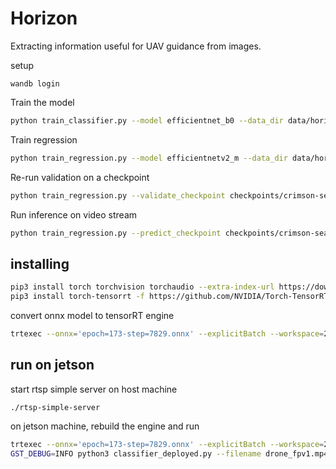 # Horizon

Extracting information useful for UAV guidance from images.

setup
```commandline
wandb login
```

Train the model

```bash
python train_classifier.py --model efficientnet_b0 --data_dir data/horizon --num_classes 16 --image_size 64 --batch_size 8 --num_workers 0 --log_every_n_steps 20 --gpus 1 --max_epochs 1000 --lr 1e-3 --gamma 0.995
```

Train regression

```bash
python train_regression.py --model efficientnetv2_m --data_dir data/horizon --image_size 64 --batch_size 8 --num_workers 0 --log_every_n_steps 20 --gpus 0, --max_epochs 1000 --lr 1e-3 --gamma 0.995
```

Re-run validation on a checkpoint

```bash
python train_regression.py --validate_checkpoint checkpoints/crimson-sea-41/epoch\=746-step\=33614.ckpt
```

Run inference on video stream

```bash
python train_regression.py --predict_checkpoint checkpoints/crimson-sea-41/epoch=836-step=37664.ckpt  --gpu 0, --no_mask 
```

## installing



```bash
pip3 install torch torchvision torchaudio --extra-index-url https://download.pytorch.org/whl/cu113
pip3 install torch-tensorrt -f https://github.com/NVIDIA/Torch-TensorRT/releases
```

convert onnx model to tensorRT engine
```bash
trtexec --onnx='epoch=173-step=7829.onnx' --explicitBatch --workspace=2048 --saveEngine=epoch=173-step=7829.engine
```

## run on jetson

start rtsp simple server on host machine
```commandline
./rtsp-simple-server
```

on jetson machine, rebuild the engine and run
```bash
trtexec --onnx='epoch=173-step=7829.onnx' --explicitBatch --workspace=2048 --saveEngine=epoch=173-step=7829.engine
GST_DEBUG=INFO python3 classifier_deployed.py --filename drone_fpv1.mp4 --rtsp-url rtsp://192.168.1.200:8554/jetson
```